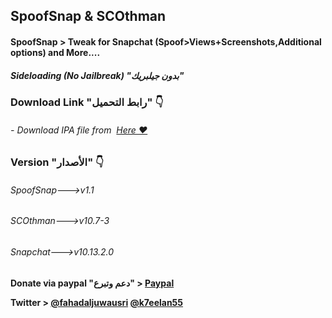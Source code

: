## **SpoofSnap & SCOthman**
#### SpoofSnap > Tweak for Snapchat (Spoof>Views+Screenshots,Additional options)  and More....
##### Sideloading (No Jailbreak) "بدون جيلبريك"


### Download Link "رابط التحميل" 👇
###### - Download IPA file from  [Here ❤️](https://pages.github.com/)


### Version "الأصدار" 👇
###### SpoofSnap--->v1.1
###### SCOthman--->v10.7-3
###### Snapchat--->v10.13.2.0

**Donate via paypal "دعم وتبرع" > [Paypal](https://www.paypal.me/Spoofsnap)**

**Twitter > [@fahadaljuwausri](https://twitter.com/fahadaljuwausri) [@k7eelan55](https://twitter.com/K7eelan55)**

